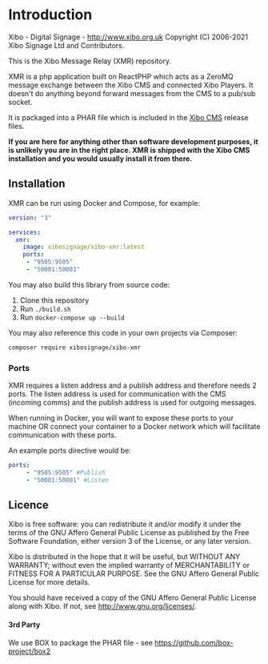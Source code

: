 # Introduction
Xibo - Digital Signage - http://www.xibo.org.uk
Copyright (C) 2006-2021 Xibo Signage Ltd and Contributors.

This is the Xibo Message Relay (XMR) repository.

XMR is a php application built on ReactPHP which acts as a ZeroMQ message exchange between the Xibo CMS and connected Xibo Players. It doesn't do anything beyond forward messages from the CMS to a pub/sub socket.

It is packaged into a PHAR file which is included in the [Xibo CMS](https://github.com/xibosignage/xibo-cms) release files.

**If you are here for anything other than software development purposes, it is unlikely you are in the right place. XMR is shipped with the Xibo CMS installation and you would usually install it from there.**



## Installation
XMR can be run using Docker and Compose, for example:

```yaml
version: "3"

services:
  xmr:
    image: xibosignage/xibo-xmr:latest
    ports:
     - "9505:9505"
     - "50001:50001"
```



You may also build this library from source code:

1. Clone this repository
2. Run `./build.sh`
3. Run `docker-compose up --build`



You may also reference this code in your own projects via Composer:

```bash
composer require xibosignage/xibo-xmr
```



### Ports

XMR requires a listen address and a publish address and therefore needs 2 ports. The listen address is used for communication with the CMS (incoming comms) and the publish address is used for outgoing messages.

When running in Docker, you will want to expose these ports to your machine OR connect your container to a Docker network which will facilitate communication with these ports.

An example ports directive would be:

``` yaml
ports:
     - "9505:9505" #Publish
     - "50001:50001" #Listen
```





## Licence

Xibo is free software: you can redistribute it and/or modify it under the terms of the GNU Affero General Public License as published by the Free Software Foundation, either version 3 of the License, or any later version.

Xibo is distributed in the hope that it will be useful, but WITHOUT ANY WARRANTY; without even the implied warranty of MERCHANTABILITY or FITNESS FOR A PARTICULAR PURPOSE.  See the GNU Affero General Public License for more details.

You should have received a copy of the GNU Affero General Public License along with Xibo.  If not, see <http://www.gnu.org/licenses/>. 



#### 3rd Party

We use BOX to package the PHAR file - see https://github.com/box-project/box2